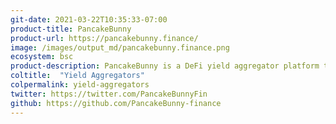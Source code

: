 ```yaml
---
git-date: 2021-03-22T10:35:33-07:00
product-title: PancakeBunny
product-url: https://pancakebunny.finance/
image: /images/output_md/pancakebunny.finance.png
ecosystem: bsc
product-description: PancakeBunny is a DeFi yield aggregator platform that enables auto compounding and yield optimization for all PancakeSwap LP pairs
coltitle:  "Yield Aggregators"
colpermalink: yield-aggregators
twitter: https://twitter.com/PancakeBunnyFin
github: https://github.com/PancakeBunny-finance
---
```

